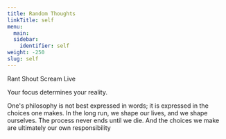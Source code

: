 ```yaml
---
title: Random Thoughts
linkTitle: self
menu:
  main:
  sidebar:
    identifier: self
weight: -250
slug: self
---
```

Rant Shout Scream Live  

Your focus determines your reality.  

One's philosophy is not best expressed in words; it is expressed in the choices one makes. In the long run, we shape our lives, and we shape ourselves. The process never ends until we die. And the choices we make are ultimately our own responsibility  